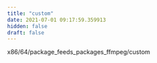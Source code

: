 ```yaml
---
title: "custom"
date: 2021-07-01 09:17:59.359913
hidden: false
draft: false
---
```


x86/64/package_feeds_packages_ffmpeg/custom

